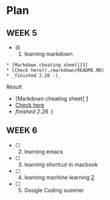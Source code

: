 # Plan
## WEEK 5 
- [x] 1. learning markdown
```
* [Markdown cheating sheet][1]
* [Check here](./markdown/README.MD)
* _finished 2.26 :)_
```
Result<br>
* [Markdown cheating sheet] [1]
* [Check here](./markdown/README.MD)
* _finished 2.26 :)_

[1]: https://github.com/adam-p/markdown-here/wiki/Markdown-Cheatsheet
[2]: https://sites.google.com/site/distributedlittleredhen/home/the-cognitive-core-research-topics-in-red-hen/machine-learning


## WEEK 6

- [ ] 2. learning emacs
- [ ] 3. learning shortcut in macbook
- [ ] 4. learning machine learning [2]
- [ ] 5. Google Coding summer
